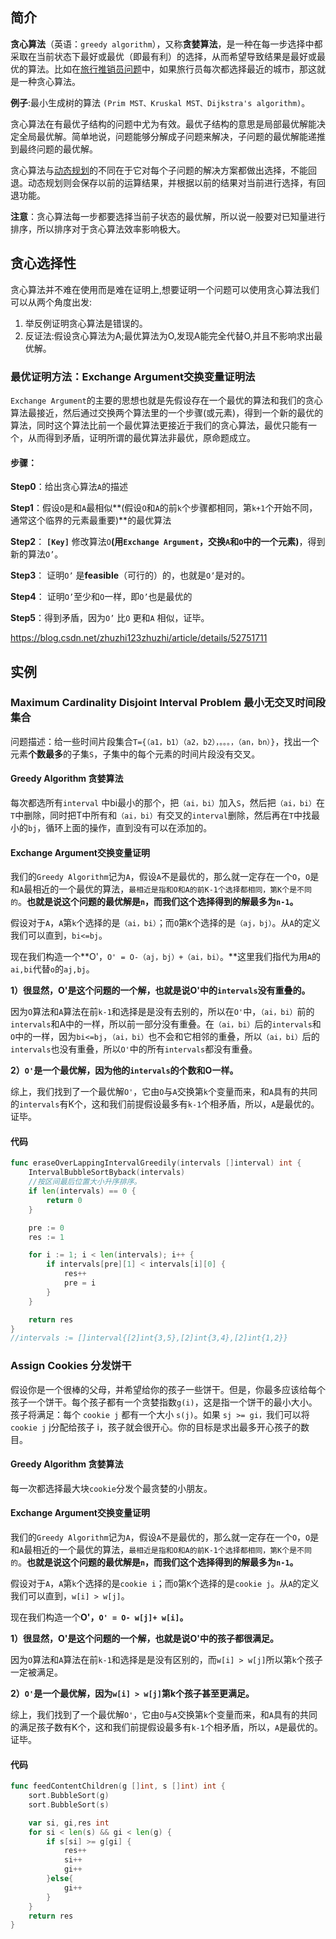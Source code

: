 ## 简介

**贪心算法**（英语：`greedy algorithm`），又称**贪婪算法**，是一种在每一步选择中都采取在当前状态下最好或最优（即最有利）的选择，从而希望导致结果是最好或最优的算法。比如在[旅行推销员问题](https://zh.wikipedia.org/wiki/旅行推销员问题)中，如果旅行员每次都选择最近的城市，那这就是一种贪心算法。

**例子**:最小生成树的算法 `(Prim MST、Kruskal MST、Dijkstra's algorithm)`。

贪心算法在有最优子结构的问题中尤为有效。最优子结构的意思是局部最优解能决定全局最优解。简单地说，问题能够分解成子问题来解决，子问题的最优解能递推到最终问题的最优解。

贪心算法与[动态规划](https://zh.wikipedia.org/wiki/动态规划)的不同在于它对每个子问题的解决方案都做出选择，不能回退。动态规划则会保存以前的运算结果，并根据以前的结果对当前进行选择，有回退功能。

**注意**：贪心算法每一步都要选择当前子状态的最优解，所以说一般要对已知量进行排序，所以排序对于贪心算法效率影响极大。



## 贪心选择性

贪心算法并不难在使用而是难在证明上,想要证明一个问题可以使用贪心算法我们可以从两个角度出发:

1. 举反例证明贪心算法是错误的。
2. 反证法:假设贪心算法为A;最优算法为O,发现A能完全代替O,并且不影响求出最优解。

### 最优证明方法：Exchange Argument交换变量证明法

`Exchange Argument`的主要的思想也就是先假设存在一个最优的算法和我们的贪心算法最接近，然后通过交换两个算法里的一个步骤(或元素)，得到一个新的最优的算法，同时这个算法比前一个最优算法更接近于我们的贪心算法，最优只能有一个，从而得到矛盾，证明所谓的最优算法非最优，原命题成立。

#### 步骤：

**Step0**：给出贪心算法`A`的描述

**Step1**：假设`O`是和`A`最相似**(假设`O`和`A`的前`k`个步骤都相同，第`k+1`个开始不同，通常这个临界的元素最重要)**的最优算法

**Step2**： **`[Key]`** 修改算法`O`**(用`Exchange Argument`，交换`A`和`O`中的一个元素)**，得到新的算法`O’`。

**Step3**： 证明`O’` 是**feasible**（可行的）的，也就是`O’`是对的。

**Step4**： 证明`O’`至少和`O`一样，即`O’`也是最优的

**Step5**：得到矛盾，因为`O’` 比`O` 更和`A` 相似，证毕。

https://blog.csdn.net/zhuzhi123zhuzhi/article/details/52751711



## 实例

### Maximum Cardinality Disjoint Interval Problem 最小无交叉时间段集合 

问题描述：给一些时间片段集合`T={（a1，b1）（a2，b2），。。。，（an，bn）}`，找出一个元素**个数最多**的子集`S`，子集中的每个元素的时间片段没有交叉。

#### Greedy Algorithm 贪婪算法

每次都选所有`interval` 中bi最小的那个，把`（ai，bi）`加入`S`，然后把`（ai，bi）`在`T`中删除，同时把T中所有和`（ai，bi）`有交叉的`interval`删除，然后再在`T`中找最小的`bj`，循环上面的操作，直到没有可以在添加的。

#### Exchange Argument交换变量证明

我们的`Greedy Algorithm`记为`A`，假设`A`不是最优的，那么就一定存在一个`O`，`O`是和`A`最相近的一个最优的算法，`最相近是指和O和A的前K-1个选择都相同，第K个是不同的`。**也就是说这个问题的最优解是`n`，而我们这个选择得到的解最多为`n-1`。**

假设对于`A`，`A`第`k`个选择的是`（ai，bi）`；而`O`第`K`个选择的是`（aj，bj）`。从`A`的定义我们可以直到，`bi<=bj`。

现在我们构造一个**O'，`O' = O-（aj，bj）+（ai，bi）`。**这里我们指代为用`A`的`ai,bi`代替`o`的`aj,bj`。

**1）很显然，O'是这个问题的一个解，也就是说O'中的`intervals`没有重叠的。**

因为`O`算法和`A`算法在前`k-1`和选择是是没有去别的，所以在`O'`中，`（ai，bi）`前的`intervals`和A中的一样，所以前一部分没有重叠。在`（ai，bi）`后的`intervals`和`O`中的一样，因为`bi<=bj`，`（ai，bi）`也不会和它相邻的重叠，所以`（ai，bi）`后的`intervals`也没有重叠，所以`O'`中的所有`intervals`都没有重叠。

**2）`O'`是一个最优解，因为他的`intervals`的个数和O一样。**

综上，我们找到了一个最优解`O'`，它由`O`与`A`交换第`k`个变量而来，和`A`具有的共同的`intervals`有K个，这和我们前提假设最多有`k-1`个相矛盾，所以，`A`是最优的。证毕。

#### 代码

```go
func eraseOverLappingIntervalGreedily(intervals []interval) int {
	IntervalBubbleSortByback(intervals)
	//按区间最后位置大小升序排序。
	if len(intervals) == 0 {
		return 0
	}

	pre := 0
	res := 1

	for i := 1; i < len(intervals); i++ {
		if intervals[pre][1] < intervals[i][0] {
			res++
			pre = i
		}
	}

	return res
}
//intervals := []interval{[2]int{3,5},[2]int{3,4},[2]int{1,2}}
```



### Assign Cookies 分发饼干

假设你是一个很棒的父母，并希望给你的孩子一些饼干。但是，你最多应该给每个孩子一个饼干。每个孩子都有一个贪婪指数`g(i)`，这是指一个饼干的最小大小。孩子将满足：每个 `cookie j` 都有一个大小 `s(j)`。如果 `sj >= gi，`我们可以将 `cookie j` j分配给孩子 i，孩子就会很开心。你的目标是求出最多开心孩子的数目。

#### Greedy Algorithm 贪婪算法

每一次都选择最大块`cookie`分发个最贪婪的小朋友。

#### Exchange Argument交换变量证明

我们的`Greedy Algorithm`记为`A`，假设`A`不是最优的，那么就一定存在一个`O`，`O`是和`A`最相近的一个最优的算法，`最相近是指和O和A的前K-1个选择都相同，第K个是不同的`。**也就是说这个问题的最优解是`n`，而我们这个选择得到的解最多为`n-1`。**

假设对于`A`，`A`第`k`个选择的是`cookie i`；而`O`第`K`个选择的是`cookie j`。从`A`的定义我们可以直到，`w[i] > w[j]`。

现在我们构造一个**O'，`O' = O- w[j]+ w[i]`。**

**1）很显然，O'是这个问题的一个解，也就是说O'中的孩子都很满足。**

因为`O`算法和`A`算法在前`k-1`和选择是是没有区别的，而`w[i] > w[j]`所以第`k`个孩子一定被满足。

**2）`O'`是一个最优解，因为`w[i] > w[j]`第k个孩子甚至更满足。**

综上，我们找到了一个最优解`O'`，它由`O`与`A`交换第`k`个变量而来，和`A`具有的共同的满足孩子数有K个，这和我们前提假设最多有`k-1`个相矛盾，所以，`A`是最优的。证毕。

#### 代码

```go
func feedContentChildren(g []int, s []int) int {
	sort.BubbleSort(g)
	sort.BubbleSort(s)

	var si, gi,res int
	for si < len(s) && gi < len(g) {
		if s[si] >= g[gi] {
			res++
			si++
			gi++
		}else{
			gi++
		}
	}
	return res
}
```

